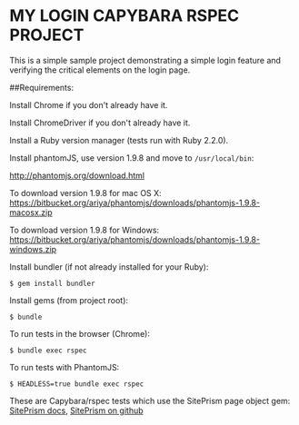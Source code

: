 # MY LOGIN CAPYBARA RSPEC PROJECT

This is a simple sample project demonstrating a simple login feature 
and verifying the critical elements on the login page.

##Requirements:

Install Chrome if you don't already have it.

Install ChromeDriver if you don't already have it.

Install a Ruby version manager (tests run with Ruby 2.2.0). 

Install phantomJS, use version 1.9.8 and move to ```/usr/local/bin```:

http://phantomjs.org/download.html

To download version 1.9.8 for mac OS X: https://bitbucket.org/ariya/phantomjs/downloads/phantomjs-1.9.8-macosx.zip

To download version 1.9.8 for Windows: https://bitbucket.org/ariya/phantomjs/downloads/phantomjs-1.9.8-windows.zip

Install bundler (if not already installed for your Ruby):

```
$ gem install bundler
```

Install gems (from project root):

```
$ bundle
```

To run tests in the browser (Chrome):
```
$ bundle exec rspec
```

To run tests with PhantomJS:

```
$ HEADLESS=true bundle exec rspec
```

These are Capybara/rspec tests which use the SitePrism page object gem: [SitePrism docs](http://www.rubydoc.info/gems/site_prism/index), [SitePrism on github](https://github.com/natritmeyer/site_prism)